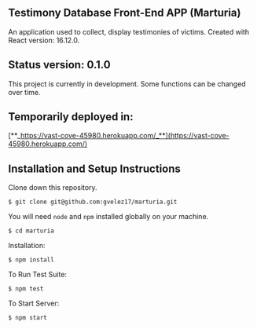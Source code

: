 ## Testimony Database Front-End APP (Marturia)

An application used to collect, display testimonies of victims. Created with React version: 16.12.0.

## Status  version: 0.1.0

This project is currently in development. Some functions can be changed over time.

## Temporarily deployed in:

[**_https://vast-cove-45980.herokuapp.com/_**](https://vast-cove-45980.herokuapp.com/)

## Installation and Setup Instructions
Clone down this repository. 

    $ git clone git@github.com:gvelez17/marturia.git

You will need `node` and `npm` installed globally on your machine.

    $ cd marturia

Installation:

    $ npm install

To Run Test Suite:

    $ npm test

To Start Server:

    $ npm start